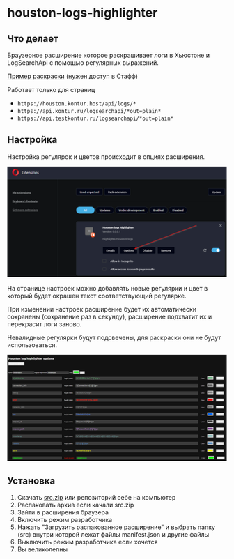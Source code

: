 # houston-logs-highlighter

## Что делает

Браузерное расширение которое раскрашивает логи в Хьюстоне и LogSearchApi с помощью регулярных выражений.

<a href="https://staff.skbkontur.ru/api/images/ffxke5pn/houston-logs-highlighter.png" target="_blank">Пример раскраски</a> (нужен доступ в  Стафф)

Работает только для страниц
- `https://houston.kontur.host/api/logs/*`
- `https://api.kontur.ru/logsearchapi/*out=plain*`
- `https://api.testkontur.ru/logsearchapi/*out=plain*`

## Настройка

Настройка регулярок и цветов происходит в опциях расширения.

<img src="options_button.png" alt="Кнопка настроек расширения" width="600">


На странице настроек можно добавлять новые регулярки и цвет в который будет окрашен текст соответствующий регулярке.

При изменении настроек расширение будет их автоматически сохранены (сохранение раз в секунду), расширение подхватит их и перекрасит логи заново.

Невалидные регулярки будут подсвечены, для раскраски они не будут использоваться.

<img src="options.png" alt="Настройка регулярок" width="1200">

## Установка

1. Скачать [src.zip](https://github.com/Advitalitum/houston-logs-highlighter/releases/download/v0.0.0.1/src.7z) или репозиторий себе на компьютер
2. Распаковать архив если качали src.zip
3. Зайти в расширения браузера
4. Включить режим разработчика
5. Нажать "Загрузить распакованное расширение" и выбрать папку (src) внутри которой лежат файлы manifest.json и другие файлы
6. Выключить режим разработчика если хочется
7. Вы великолепны